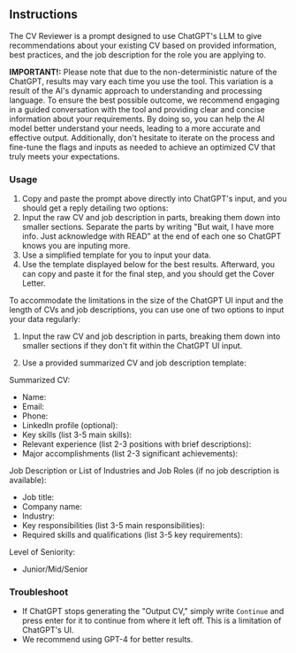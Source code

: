 ## Instructions

The CV Reviewer is a prompt designed to use ChatGPT's LLM to give recommendations about your existing CV based on provided information, best practices, and the job description for the role you are applying to.

**IMPORTANT!:** Please note that due to the non-deterministic nature of the ChatGPT, results may vary each time you use the tool. This variation is a result of the AI's dynamic approach to understanding and processing language. To ensure the best possible outcome, we recommend engaging in a guided conversation with the tool and providing clear and concise information about your requirements. By doing so, you can help the AI model better understand your needs, leading to a more accurate and effective output. Additionally, don't hesitate to iterate on the process and fine-tune the flags and inputs as needed to achieve an optimized CV that truly meets your expectations.


### Usage

1. Copy and paste the prompt above directly into ChatGPT's input, and you should get a reply detailing two options:
 1. Input the raw CV and job description in parts, breaking them down into smaller sections. Separate the parts by writing "But wait, I have more info. Just acknowledge with READ" at the end of each one so ChatGPT knows you are inputing more.
 2. Use a simplified template for you to input your data.
2. Use the template displayed below for the best results. Afterward, you can copy and paste it for the final step, and you should get the Cover Letter.

To accommodate the limitations in the size of the ChatGPT UI input and the length of CVs and job descriptions, you can use one of two options to input your data regularly:

1. Input the raw CV and job description in parts, breaking them down into smaller sections if they don't fit within the ChatGPT UI input.

2. Use a provided summarized CV and job description template:

Summarized CV:
 - Name:
 - Email:
 - Phone:
 - LinkedIn profile (optional):
 - Key skills (list 3-5 main skills):
 - Relevant experience (list 2-3 positions with brief descriptions):
 - Major accomplishments (list 2-3 significant achievements):

Job Description or List of Industries and Job Roles (if no job description is available):
 - Job title:
 - Company name:
 - Industry:
 - Key responsibilities (list 3-5 main responsibilities):
 - Required skills and qualifications (list 3-5 key requirements):

Level of Seniority:
 - Junior/Mid/Senior


### Troubleshoot

- If ChatGPT stops generating the "Output CV," simply write `Continue` and press enter for it to continue from where it left off. This is a limitation of ChatGPT's UI.
- We recommend using GPT-4 for better results.


